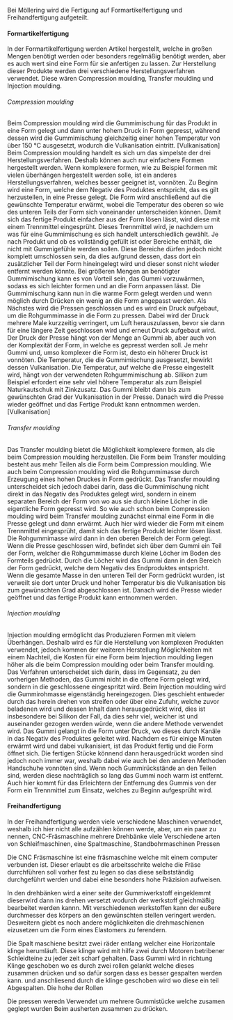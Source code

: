Bei Möllering wird die Fertigung auf Formartikelfertigung und Freihandfertigung aufgeteilt.
#### Formartikelfertigung
In der Formartikelfertigung werden Artikel hergestellt, welche in großen Mengen benötigt werden oder besonders regelmäßig benötigt werden, aber es auch wert sind eine Form für sie anfertigen zu lassen. Zur Herstellung dieser Produkte werden drei verschiedene Herstellungsverfahren verwendet. Diese wären Compression moulding, Transfer moulding und Injection moulding. 
###### Compression moulding
Beim Compression moulding wird die Gummimischung für das Produkt in eine Form gelegt und dann unter hohem Druck in Form gepresst, während dessen wird die Gummimischung gleichzeitig einer hohen Temperatur von über 150 °C ausgesetzt, wodurch die Vulkanisation eintritt. [Vulkanisation]
Beim Compression moulding handelt es sich um das simpelste der drei Herstellungsverfahren. Deshalb können auch nur einfachere Formen hergestellt werden. Wenn komplexere formen, wie zu Beispiel formen mit vielen überhängen hergestellt werden solle, ist ein anderes Herstellungsverfahren, welches besser geeignet ist, vonnöten.
Zu Beginn wird eine Form, welche dem Negativ des Produktes entspricht, das es gilt herzustellen, in eine Presse gelegt.
Die Form wird anschließend auf die gewünschte Temperatur erwärmt, wobei die Temperatur des oberen so wie des unteren Teils der Form sich voneinander unterscheiden können.
Damit sich das fertige Produkt einfacher aus der Form lösen lässt, wird diese mit einem Trennmittel eingesprüht. Dieses Trennmittel wird, je nachdem um was für eine Gummimischung es sich handelt unterschiedlich gewählt.
Je nach Produkt und ob es vollständig gefüllt ist oder Bereiche enthält, die nicht mit Gummigefühle werden sollen. Diese Bereiche dürfen jedoch nicht komplett umschlossen sein, da dies aufgrund dessen, dass dort ein zusätzlicher Teil der Form hineingelegt wird und dieser sonst nicht wieder entfernt werden könnte. 
Bei größeren Mengen an benötigter Gummimischung kann es von Vorteil sein, das Gummi vorzuwärmen, sodass es sich leichter formen und an die Form anpassen lässt. Die Gummimischung kann nun in die warme Form gelegt werden und wenn möglich durch Drücken ein wenig an die Form angepasst werden. 
Als Nächstes wird die Pressen geschlossen und es wird ein Druck aufgebaut, um die Rohgummimasse in die Form zu pressen. Dabei wird der Druck mehrere Male kurzzeitig verringert, um Luft herauszulassen, bevor sie dann für eine längere Zeit geschlossen wird und erneut Druck aufgebaut wird. Der Druck der Presse hängt von der Menge an Gummi ab, aber auch von der Komplexität der Form, in welche es gepresst werden soll. Je mehr Gummi und, umso komplexer die Form ist, desto ein höherer Druck ist vonnöten. Die Temperatur, die die Gummimischung ausgesetzt, bewirkt dessen Vulkanisation.
Die Temperatur, auf welche die Presse eingestellt wird, hängt von der verwendeten Rohgummimischung ab. Silikon zum Beispiel erfordert eine sehr viel höhere Temperatur als zum Beispiel Naturkautschuk mit Zinkzusatz.
Das Gummi bleibt dann bis zum gewünschten Grad der Vulkanisation in der Presse. Danach wird die Presse wieder geöffnet und das Fertige Produkt kann entnommen werden.
[Vulkanisation]





###### Transfer moulding
Das Transfer moulding bietet die Möglichkeit komplexere formen, als die beim Compression moulding herzustellen. Die Form beim Transfer moulding besteht aus mehr Teilen als die Form beim Compression moulding. Wie auch beim Compression moulding wird die Rohgummimasse durch Erzeugung eines hohen Druckes in Form gedrückt. Das Transfer moulding unterscheidet sich jedoch dabei darin, dass die Gummimischung nicht direkt in das Negativ des Produktes gelegt wird, sondern in einem separaten Bereich der Form von wo aus sie durch kleine Löcher in die eigentliche Form gepresst wird.
So wie auch schon beim Compression moulding wird beim Transfer moulding zunächst einmal eine Form in die Presse gelegt und dann erwärmt. Auch hier wird wieder die Form mit einem Trennmittel eingesprüht, damit sich das fertige Produkt leichter lösen lässt.
Die Rohgummimasse wird dann in den oberen Bereich der Form gelegt. Wenn die Presse geschlossen wird, befindet sich über dem Gummi ein Teil der Form, welcher die Rohgummimasse durch kleine Löcher im Boden des Formteils gedrückt. Durch die Löcher wird das Gummi dann in den Bereich der Form gedrückt, welche dem Negativ des Endproduktes entspricht. Wenn die gesamte Masse in den unteren Teil der Form gedrückt wurden, ist verweilt sie dort unter Druck und hoher Temperatur bis die Vulkanisation bis zum gewünschten Grad abgeschlossen ist. Danach wird die Presse wieder geöffnet und das fertige Produkt kann entnommen werden.





###### Injection moulding
Injection moulding ermöglicht das Produzieren Formen mit vielem Überhängen. Deshalb wird es für die Herstellung von komplexen Produkten verwendet, jedoch kommen der weiteren Herstellung Möglichkeiten mit einem Nachteil, die Kosten für eine Form beim Injection moulding liegen höher als die beim Compression moulding oder beim Transfer moulding.
Das Verfahren unterscheidet sich darin, dass im Gegensatz, zu den vorherigen Methoden, das Gummi nicht in die offene Form gelegt wird, sondern in die geschlossene eingespritzt wird.
Beim Injection moulding wird die Gummirohmasse eigenständig hereingezogen. Dies geschieht entweder durch das herein drehen von streifen oder über eine Zufuhr, welche zuvor beladenen wird und dessen Inhalt dann herausgedrückt wird, dies ist insbesondere bei Silikon der Fall, da dies sehr viel, weicher ist und auseinander gezogen werden würde, wenn die andere Methode verwendet wird.
Das Gummi gelangt in die Form unter Druck, wo dieses durch Kanäle in das Negativ des Produktes geleitet wird. Nachdem es für einige Minuten erwärmt wird und dabei vulkanisiert, ist das Produkt fertig und die Form öffnet sich. Die fertigen Stücke könnend dann herausgedrückt worden sind jedoch noch immer war, weshalb dabei wie auch bei den anderen Methoden Handschuhe vonnöten sind. Wenn noch Gummirückstände an den Teilen sind, werden diese nachträglich so lang das Gummi noch warm ist entfernt. Auch hier kommt für das Erleichtern der Entfernung des Gummis von der Form ein Trennmittel zum Einsatz, welches zu Beginn aufgesprüht wird.



#### Freihandfertigung 
In der Freihandfertigung werden viele verschiedene Maschinen verwendet, weshalb ich hier nicht alle aufzählen können werde, aber, um ein paar zu nennen,
CNC-Fräsmaschine
mehrere Drehbänke
viele Verschiedene arten von Schleifmaschinen,
eine Spaltmaschine, 
Standbohrmaschinen
Pressen

Die CNC Fräsmaschine ist eine fräsmaschine welche mit einem computer verbunden ist. Dieser erlaubt es die arbeitsschrite welche die Fräse durrchführen soll vorher fest zu legen so das diese selbstständig durchgeführt werden und dabei eine besonders hohe Präzision aufweisen.

In den drehbänken wird a einer seite der Gummiwerkstoff eingeklemmt dieserwird dann ins drehen versetzt wodurch der werkstoff gleichmäßig bearbeitet werden kannn. Mit verschiedenen werkstoffen kann der eußere durchmesser des körpers an den gewünschten stellen veringert werden. Desweitern giebt es noch andere möglichkeiten die drehmaschienen eizusetzen um die Form eines Elastomers zu ferendern.

Die Spalt maschiene besitzt zwei räder entlang welcher eine Horizontale klinge herumläuft. Diese klinge wird mit hilfe zwei durch Motoren betribener Schleidteine zu jeder zeit scharf gehalten. Dass Gummi wird in richtung Klinge geschoben wo es durch zwei rollen gelankt welche dieses zusammen drücken und so dafür sorgen dass es besser gespalten werden kann. und anschliesend durch die klinge geschoben wird  wo diese ein teil Abgespalten. Die hohe der Rollen 

Die pressen weredn Verwendet um mehrere Gummistücke welche zusamen geglept wurden Beim ausherten zusammen zu drücken.














